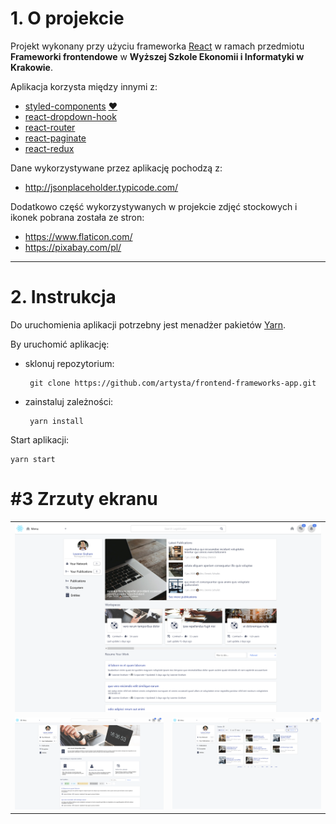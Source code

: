 # 1. O projekcie

Projekt wykonany przy użyciu frameworka [React](https://pl.reactjs.org/) w ramach przedmiotu **Frameworki frontendowe** w **Wyższej Szkole Ekonomii i Informatyki w Krakowie**.

Aplikacja korzysta między innymi z:
 - [styled-components](https://www.npmjs.com/package/styled-components) [❤️](https://styled-components.com/)
 - [react-dropdown-hook](https://www.npmjs.com/package/react-dropdown-hook)
 - [react-router](https://www.npmjs.com/package/react-router)
 - [react-paginate](https://www.npmjs.com/package/react-paginate)
 - [react-redux](https://www.npmjs.com/package/react-redux)

 Dane wykorzystywane przez aplikację pochodzą z:
 - http://jsonplaceholder.typicode.com/

Dodatkowo część wykorzystywanych w projekcie zdjęć stockowych i ikonek pobrana została ze stron:
 - https://www.flaticon.com/
 - https://pixabay.com/pl/
---

# 2. Instrukcja
Do uruchomienia aplikacji potrzebny jest menadżer pakietów [Yarn](https://yarnpkg.com/).
 
By uruchomić aplikację:

 - sklonuj repozytorium:
    
        git clone https://github.com/artysta/frontend-frameworks-app.git
 
 - zainstaluj zależności:
    
        yarn install

Start aplikacji:
    
    yarn start
    
# #3 Zrzuty ekranu

<table>
 <tr>
  <td colspan="2">
   <img src="/screenshots/screenshot-1.png" alt="screenshot-1.png"/>
  </td>
 </tr>
 <tr>
  <td>
   <img src="/screenshots/screenshot-2.png" alt="screenshot-1.png"/>
  </td>
  <td>
   <img src="/screenshots/screenshot-3.png" alt="screenshot-1.png"/>
  </td>
 </tr>
</table>